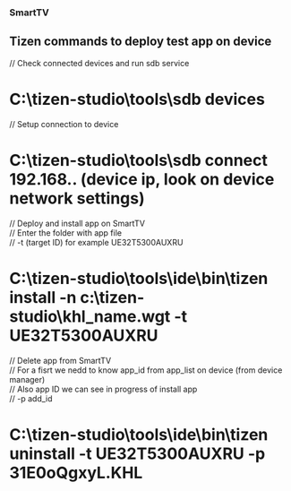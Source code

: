 ### SmartTV
## Tizen commands to deploy test app on device
  
  // Check connected devices and run sdb service  
  
  # C:\tizen-studio\tools\sdb devices
  
  // Setup connection to device  
  
  # C:\tizen-studio\tools\sdb connect 192.168.__.__  (device ip, look on device network settings)

  // Deploy and install app on SmartTV  
  // Enter the folder with app file  
  // -t (target ID) for example UE32T5300AUXRU
  
  # C:\tizen-studio\tools\ide\bin\tizen install -n c:\tizen-studio\khl_name.wgt -t UE32T5300AUXRU  
  
  // Delete app from SmartTV  
  // For a fisrt we nedd to know app_id from app_list on device (from device manager)  
  // Also app ID  we can see in progress of install app  
  // -p add_id  
  
  # C:\tizen-studio\tools\ide\bin\tizen uninstall -t UE32T5300AUXRU -p 31E0oQgxyL.KHL
